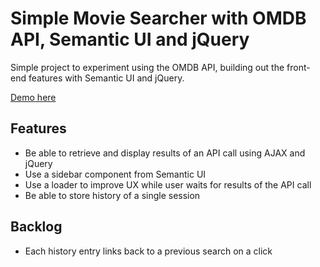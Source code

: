 # Simple Movie Searcher with OMDB API, Semantic UI and jQuery

Simple project to experiment using the OMDB API, building out the front-end features with Semantic UI and jQuery.

[Demo here](https://chai-ng.github.io/omdb-semantic-ui-jquery/)

## Features
- Be able to retrieve and display results of an API call using AJAX and jQuery
- Use a sidebar component from Semantic UI
- Use a loader to improve UX while user waits for results of the API call
- Be able to store history of a single session

## Backlog
- Each history entry links back to a previous search on a click